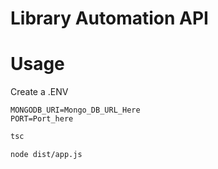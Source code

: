 # Library Automation API

# Usage
Create a .ENV
```
MONGODB_URI=Mongo_DB_URL_Here
PORT=Port_here
```

```bash
tsc
```

```bash
node dist/app.js 
```
